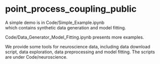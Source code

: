 # point_process_coupling_public

A simple demo is in Code/Simple_Example.ipynb <br>
which contains synthetic data generation and model fitting.

Code/Data_Generator_Model_Fitting.ipynb presents more examples.

We provide some tools for neuroscience data, including data download script, data exploration, data preprocessing and model fitting.
The scripts are under Code/neuroscience.


